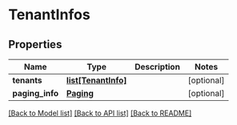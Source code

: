 # TenantInfos

## Properties
Name | Type | Description | Notes
------------ | ------------- | ------------- | -------------
**tenants** | [**list[TenantInfo]**](TenantInfo.md) |  | [optional] 
**paging_info** | [**Paging**](Paging.md) |  | [optional] 

[[Back to Model list]](../README.md#documentation-for-models) [[Back to API list]](../README.md#documentation-for-api-endpoints) [[Back to README]](../README.md)


